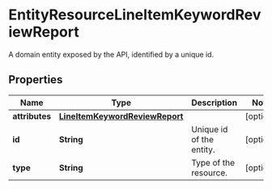 

# EntityResourceLineItemKeywordReviewReport

A domain entity exposed by the API, identified by a unique id.

## Properties

| Name | Type | Description | Notes |
|------------ | ------------- | ------------- | -------------|
|**attributes** | [**LineItemKeywordReviewReport**](LineItemKeywordReviewReport.md) |  |  [optional] |
|**id** | **String** | Unique id of the entity. |  [optional] |
|**type** | **String** | Type of the resource. |  [optional] |



